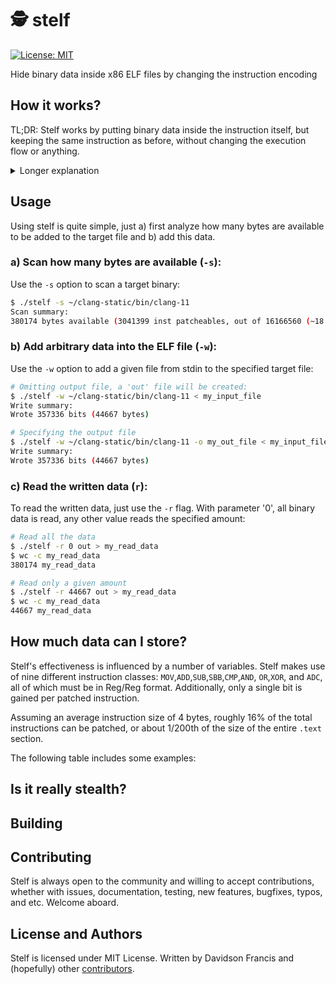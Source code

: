 # 🕵️ stelf
[![License: MIT](https://img.shields.io/badge/License-MIT-blueviolet.svg)](https://opensource.org/licenses/MIT)

Hide binary data inside x86 ELF files by changing the instruction encoding

## How it works?
TL;DR: Stelf works by putting binary data inside the instruction itself, but
keeping the same instruction as before, without changing the execution flow
or anything.

<details><summary>Longer explanation</summary>

Stelf works by (ab)using of the ModR/M byte and the 'direction-bit' `d`: in
instructions that involve memory operands or registers, the 'ModR/M' byte
follows the instruction's opcode.

This byte plays a crucial role in indicating the addressing mode of the
instruction and specifying the appropriate source or destination registers to
be used.

Take the `ADD EAX, EBX (01 d8)` instruction for example:
```text
  opcode                       ModR/M byte
 000000001                  [11] [011] [000]
        ||                    |    |     |
        | > sign bit          |    |      > RM 
        |                     |     > REG
         > direction bit       > MOD
         
direction bit = 0
sign bit = 1
MOD =  11, REG = 011, RM  = 000
```
The `s` bit is used to indicate 32-bit operands, whereas the `d` bit determines
the destination or source register within the ModR/M byte.

Regarding the ModR/M byte, the first two bits (bits 7 and 6) represent the `MOD`
field, which indicates the addressing mode of the instruction. Furthermore, bits
5-3 correspond to the `REG` field, which identifies the destination or source
register. Finally, bits 2-0 represent the `RM` field, which specifies the
addressing mode or a register.

Stelf only cares when MOD is equal to '11': register-addressing mode. In this
mode, the registers used in the instruction are specified by the `REG` and `RM`
fields. The table below depicts all of the possible values:
| REG Value | Reg if data size is 8 bits | Reg if data size is 16 bits | Reg if data size is 32 bits |
|:---------:|:--------------------------:|:---------------------------:|:---------------------------:|
|    000    |             al             |              ax             |             eax             |
|    001    |             cl             |              cx             |             ecx             |
|    010    |             dl             |              dx             |             edx             |
|    011    |             bl             |              bx             |             ebx             |
|    100    |             ah             |              sp             |             esp             |
|    101    |             ch             |              bp             |             ebp             |
|    110    |             dh             |              si             |             esi             |
|    111    |             bh             |              di             |             edi             |

A careful reader might ask, "Okay, `REG` and `RM` define the registers, but what
about the direction bit?" Indeed, this bit determines whether `REG` will be the
source or destination register, and here comes a crucial point: note that, 
depending on the opcode's bitD, it is possible to reverse the order of the
registers in the ModR/M byte while keeping the same instruction.

Let's take a look:
```text
 opcode        ModR/M
0000 0001   [11] [011] [000] = add eax, ebx (01 d8), REG is source
0000 0011   [11] [000] [011] = add eax, ebx (03 c3), REG is destination
```
Note that by inverting the direction bit, and also the order of the registers,
the instruction is maintained, although its encoding changes. This is exactly
how Stelf works: for each eligible instruction, the `d` bit is used to store the
useful data and the registers in ModR/M are inverted (or not) to maintain
the semantics of the instruction. So for each eligible instruction, a single bit
is stored.

_\~ For 64-bit registers (like RAX-RDX, R8-R15...) Stelf also takes into account the `REX`
prefix, but for simplicity the explanation will be omitted here \~._
</details>
  
## Usage
Using stelf is quite simple, just a) first analyze how many bytes are available to be
added to the target file and b) add this data.

### a) Scan how many bytes are available (`-s`):
Use the `-s` option to scan a target binary:
```bash
$ ./stelf -s ~/clang-static/bin/clang-11
Scan summary:
380174 bytes available (3041399 inst patcheables, out of 16166560 (~18 %))
```

### b) Add arbitrary data into the ELF file (`-w`):
Use the `-w` option to add a given file from stdin to the specified target file:
```bash
# Omitting output file, a 'out' file will be created:
$ ./stelf -w ~/clang-static/bin/clang-11 < my_input_file
Write summary:
Wrote 357336 bits (44667 bytes)

# Specifying the output file
$ ./stelf -w ~/clang-static/bin/clang-11 -o my_out_file < my_input_file
Write summary:
Wrote 357336 bits (44667 bytes)
```

### c) Read the written data (`r`):
To read the written data, just use the `-r` flag. With parameter '0', all binary
data is read, any other value reads the specified amount:
```bash
# Read all the data
$ ./stelf -r 0 out > my_read_data
$ wc -c my_read_data
380174 my_read_data

# Read only a given amount
$ ./stelf -r 44667 out > my_read_data
$ wc -c my_read_data
44667 my_read_data
```

## How much data can I store?
Stelf's effectiveness is influenced by a number of variables. Stelf makes use of nine
different instruction classes: `MOV`,`ADD`,`SUB`,`SBB`,`CMP`,`AND`, `OR`,`XOR`, and
`ADC`, all of which must be in Reg/Reg format. Additionally, only a single bit
is gained per patched instruction.

Assuming an average instruction size of 4 bytes, roughly 16% of the total instructions
can be patched, or about 1/200th of the size of the entire `.text` section.

The following table includes some examples:


## Is it really stealth?

## Building

## Contributing
Stelf is always open to the community and willing to accept contributions,
whether with issues, documentation, testing, new features, bugfixes, typos, and
etc. Welcome aboard.

## License and Authors
Stelf is licensed under MIT License. Written by Davidson Francis and
(hopefully) other
[contributors](https://github.com/Theldus/stelf/graphs/contributors).
